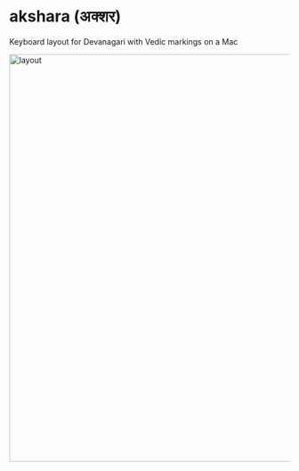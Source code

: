 # akshara (अक्शर)

Keyboard layout for Devanagari with Vedic markings on a Mac

<img width="731" alt="layout" src="https://cloud.githubusercontent.com/assets/287302/16824244/9361dd80-49ad-11e6-8848-7ab55e8ecbf4.png">
